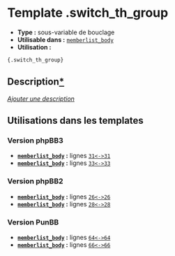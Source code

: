 # Template .switch_th_group
* __Type :__ sous-variable de bouclage
* __Utilisable dans :__ [`memberlist_body`](../tpl/memberlist_body.md#readme)
* __Utilisation :__

```html
{.switch_th_group}
```

## Description[*](https://fa-tvars.appspot.com/var/.switch_th_group)
[*Ajouter une description*](https://fa-tvars.appspot.com/var/.switch_th_group)

## Utilisations dans les templates

### Version phpBB3
* __[`memberlist_body`](../tpl/memberlist_body.md#readme) :__ lignes [`31`](../src/prosilver/memberlist_body.tpl#L31)[`<->`](../src/prosilver/memberlist_body.tpl#L31-L31)[`31`](../src/prosilver/memberlist_body.tpl#L31)
* __[`memberlist_body`](../tpl/memberlist_body.md#readme) :__ lignes [`33`](../src/prosilver/memberlist_body.tpl#L33)[`<->`](../src/prosilver/memberlist_body.tpl#L33-L33)[`33`](../src/prosilver/memberlist_body.tpl#L33)

### Version phpBB2
* __[`memberlist_body`](../tpl/memberlist_body.md#readme) :__ lignes [`26`](../src/subsilver/memberlist_body.tpl#L26)[`<->`](../src/subsilver/memberlist_body.tpl#L26-L26)[`26`](../src/subsilver/memberlist_body.tpl#L26)
* __[`memberlist_body`](../tpl/memberlist_body.md#readme) :__ lignes [`28`](../src/subsilver/memberlist_body.tpl#L28)[`<->`](../src/subsilver/memberlist_body.tpl#L28-L28)[`28`](../src/subsilver/memberlist_body.tpl#L28)

### Version PunBB
* __[`memberlist_body`](../tpl/memberlist_body.md#readme) :__ lignes [`64`](../src/punbb/memberlist_body.tpl#L64)[`<->`](../src/punbb/memberlist_body.tpl#L64-L64)[`64`](../src/punbb/memberlist_body.tpl#L64)
* __[`memberlist_body`](../tpl/memberlist_body.md#readme) :__ lignes [`66`](../src/punbb/memberlist_body.tpl#L66)[`<->`](../src/punbb/memberlist_body.tpl#L66-L66)[`66`](../src/punbb/memberlist_body.tpl#L66)


